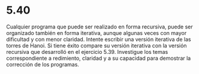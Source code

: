 # 5.40

Cualquier programa que puede ser realizado en forma recursiva, puede ser organizado también en forma iterativa, aunque algunas veces con mayor dificultad y con menor claridad. Intente escribir una versión iterativa de las torres de Hanoi. Si tiene éxito compare su versión iterativa con la versión recursiva que desarrolló en el ejercicio 5.39. Investigue los temas correspondiente a redimiento, claridad y a su capacidad para demostrar la corrección de los programas.
